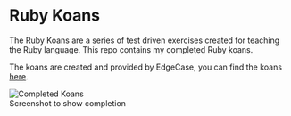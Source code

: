 # Ruby Koans

The Ruby Koans are a series of test driven exercises created for 
teaching the Ruby language. This repo contains my completed Ruby koans.

The koans are created and provided by EdgeCase, you can find the koans 
[here](http://rubykoans.com/).  

![Completed Koans](https://i.imgur.com/7C6HTAD.png)  
Screenshot to show completion
